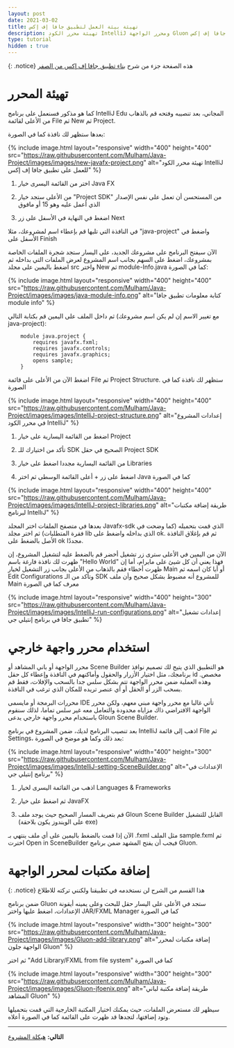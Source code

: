 ```yaml
---
layout: post
date: 2021-03-02
title: تهيئة بيئة العمل لتطبيق جافا إف إكس
description: تهيئة محرر الكود IntelliJ ومحرر الواجهة Gluon لتطبيق جافا إف إكس
type: tutorial
hidden : true
---
```


{: .notice} 
هذه الصفحة جزء من شرح [بناء تطبيق جافا إف إكس من الصفر](/java-project-from-scratch)


# تهيئة المحرر

كما هو مذكور فسنعمل على برنامج IntelliJ Edu المجاني، بعد تنصيبه وفتحه قم بالذهاب من الأعلى لقائمة File ثم New ثم Project.

بعدها ستظهر لك نافذة كما في الصورة:

{% include image.html layout="responsive" width="400" height="400" src="https://raw.githubusercontent.com/Mulham/Java-Project/images/images/new-javafx-project.png" alt="تهيئة محرر الكود IntelliJ للعمل على تطبيق جافا إف إكس" %}

1. اختر من القائمة اليسرى خيار Java FX

2. من الأعلى ستجد خيار "Project SDK" من المستحسن أن تعمل على نفس الإصدار الذي أعمل عليه وهو 15 أو مافوق

3. اضغط في النهاية في الأسفل على زر Next


في النافذة التي تليها قم بإعطاء اسم لمشروعك، مثلا "java-project" واضغط في الأسفل على Finish

الآن سيفتح البرنامج على مشروعك الجديد، على اليسار ستجد شجرة الملفات الخاصة بمشروعك، اضغط على السهم بجانب اسم المشروع لعرض الملفات التي بداخله ثم اضغط باليمين على مجلد src واختر New ثم module-Info.java كما في الصورة:

{% include image.html layout="responsive" width="400" height="400" src="https://raw.githubusercontent.com/Mulham/Java-Project/images/images/java-module-info.png" alt="كتابة معلومات تطبيق جافا module info" %}



ثم داخل الملف على اليمين قم بكتابة التالي (مع تغيير الاسم إن لم يكن اسم مشروعك java-project):

        module java.project {
            requires javafx.fxml;
            requires javafx.controls;
            requires javafx.graphics;
            opens sample;
        }

اضغط الآن من الأعلى على قائمة File ثم Project Structure. ستظهر لك نافذة كما في الصورة

{% include image.html layout="responsive" width="400" height="400" src="https://raw.githubusercontent.com/Mulham/Java-Project/images/images/IntelliJ-project-structure.png" alt="إعدادات المشروع في محرر الكود IntelliJ" %}

1. اضغط من القائمة اليسارية على خيار Project

2. تأكد من اختيارك للـ SDK الصحيح في حقل Project SDK

3. من القائمة اليسارية مجددا اضغط على خيار Libraries

4. اضغط على زر + أعلى القائمة الوسطى ثم اختر Java كما في الصورة

{% include image.html layout="responsive" width="400" height="400" src="https://raw.githubusercontent.com/Mulham/Java-Project/images/images/IntelliJ-project-libraries.png" alt="طريقة إضافة مكتبات لبرنامج IntellıJ" %}

بعدها في متصفح الملفات اختر المجلد Javafx-sdk الذي قمت بتحميله (كما وضحت في فقرة المتطلبات) ثم اختر مجلد lib الذي بداخله واضغط على ok. ثم قم بإغلاق النافذة الأصل بالضغط على ok مجددًا.

الآن من اليمين في الأعلى سترى زر تشغيل أخضر قم بالضغط عليه لتشغيل المشروع، إن ظهرت لك نافذة فارغة باسم "Hello World" فهذا يعني أن كل شيئ على مايرام، أما إن ظهرت أخطاء فقم بالذهاب من الأعلى بجانب زر التشغيل لخيار Main أو أيا كان اسمه ثم Edit Configurations وتأكد من الـ SDK للمشروع أنه مضبوط بشكل صحيح وأن ملف  Main معرف كما في الصورة

{% include image.html layout="responsive" width="400" height="300" src="https://raw.githubusercontent.com/Mulham/Java-Project/images/images/IntelliJ-run-configurations.png" alt="إعدادات تشغيل تطبيق جافا في برنامج إنتيلي جي" %}


# استخدام محرر واجهة خارجي

محرر الواجهة أو باني المشاهد أو Scene Builder هو التطبيق الذي يتيح لك تصميم نوافذ برنامجك، مثل اختيار الأزرار والحقول وأماكنهم في النافذة وإعطاء كل حقل id مخصص. وهذه العملية ضمن محرر الواجهة تتم بشكل سلس جدا بالسحب والإفلات، فقط قم بسحب الزر أو الحقل أو أي عنصر تريده للمكان الذي ترغب في النافذة.

محررات البرمجة أو مايسمى IDE تأتي غالبا مع محرر واجهة مبني معهم، ولكن محرر الواجهة الافتراضي ذاك مزاياه محدودة والتعامل معه غير سلس تماما، لذلك سنقوم باستخدام محرر واجهة خارجي يدعى Gloun Scene Builder.

بعد تنصيب البرنامج لديك، ضمن المشروع في برنامج IntelliJ اذهب إلى قائمة File ثم Settings، بعد ذلك وكما هو موضح في الصورة:


{% include image.html layout="responsive" width="400" height="300" src="https://raw.githubusercontent.com/Mulham/Java-Project/images/images/IntelliJ-setting-SceneBuilder.png" alt="الإعدادات في برنامج إنتيلي جي" %}


1. اذهب من القائمة اليسرى لخيار Languages & Frameworks 

2. ثم اضغط على خيار JavaFX 

3. قم بتعريف المسار الصحيح حيث يوجد ملف Gloun Scene Builder القابل للتشغيل (على الويندوز يكون بلاحقة exe)

الآن إذا قمت بالضغط باليمين على أي ملف ينتهي بـ .fxml مثل الملف sample.fxml ثم اخترت Open in SceneBuilder فيجب أن يفتح المشهد ضمن برنامج Gluon.

# إضافة مكتبات لمحرر الواجهة

{: .notice}
هذا القسم من الشرح لن نستخدمه في تطبيقنا ولكنني تركته للاطلاع

ضمن برنامج Gluon ستجد في الأعلى على اليسار حقل للبحث وعلى يمينه أيقونة الإعدادات، اضغط عليها واختر JAR/FXML Manager كما في الصورة

{% include image.html layout="responsive" width="300" height="300" src="https://raw.githubusercontent.com/Mulham/Java-Project/images/images/Gluon-add-library.png" alt="إضافة مكتبات لمحرر الواجهة جلون Gluon" %}

ثم اختر "Add Library/FXML from file system" كما في الصورة


{% include image.html layout="responsive" width="300" height="300" src="https://raw.githubusercontent.com/Mulham/Java-Project/images/images/Gluon-jfoenix.png" alt="طريقة إضافة مكتبة لباني المشاهد Gluon" %}

سيظهر لك مستعرض الملفات، حيث يمكنك اختيار المكتبة الخارجية التي قمت بتحميلها وتود إضافتها، لتجدها قد ظهرت على القائمة كما في الصورة أعلاه.


****


**التالي:** [هيكلة المشروع](/java-project-structure)

